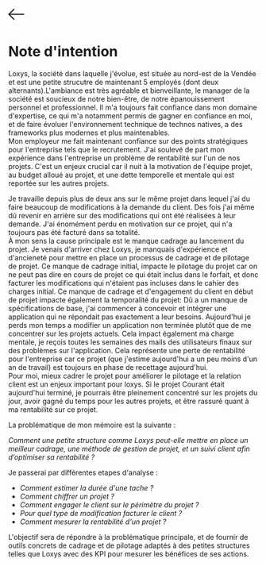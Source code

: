 [![arrow-left](./left-arrow.png)](./README.md)

# Note d'intention

Loxys, la société dans laquelle j'évolue, est située au nord-est de la Vendée et est une petite strucutre de maintenant 5 employés (dont deux alternants).L'ambiance est très agréable et bienveillante, le manager de la société est soucieux de notre bien-être, de notre épanouissement personnel et professionnel. Il m'a toujours fait confiance dans mon domaine d'expertise, ce qui m'a notamment permis de gagner en confiance en moi, et de faire évoluer l'environnement technique de technos natives, a des frameworks plus modernes et plus maintenables.\
Mon employeur me fait maintenant confiance sur des points stratégiques pour l'entreprise tels que le recrutement. J'ai soulevé de part mon expérience dans l'entreprise un problème de rentabilité sur l'un de nos projets. C'est un enjeux crucial car il nuit à la motivation de l'équipe projet, au budget alloué au projet, et une dette temporelle et mentale qui est reportée sur les autres projets.

Je travaille depuis plus de deux ans sur le même projet dans lequel j'ai du faire beaucoup de modifications à la demande du client. Des fois j'ai même dû revenir en arrière sur des modifications qui ont été réalisées à leur demande. J'ai énomément perdu en motivation sur ce projet, qui n'a toujours pas été facturé dans sa totalité.\
À mon sens la cause principale est le manque cadrage au lancement du projet. Je venais d'arriver chez Loxys, je manquais d'expérience et d'ancieneté pour mettre en place un processus de cadrage et de pilotage de projet. Ce manque de cadrage initial, impacte le pilotage du projet car on ne peut pas dire en cours de projet ce qui était inclus dans le forfait, et donc facturer les modifications qui n'étaient pas incluses dans le cahier des charges initial. Ce manque de cadrage et d'engagement du client en début de projet impacte également la temporalité du projet: Dû a un manque de spécifications de base, j'ai commencer à concevoir et intégrer une application qui ne répondait pas exactement a leur besoins.
Aujourd'hui je perds mon temps a modifier un application non terminée plutôt que de me concentrer sur les projets actuels. Cela impact également ma charge mentale, je reçois toutes les semaines des mails des utilisateurs finaux sur des problèmes sur l'application.
Cela représente une perte de rentabilité pour l'entreprise car ce projet (que j'estime aujourd'hui a un peu moins d'un an de travail) est toujours en phase de recettage aujourd'hui.\
Pour moi, mieux cadrer le projet pour améliorer le pilotage et la relation client est un enjeux important pour loxys.
Si le projet Courant était aujourd'hui terminé, je pourrais être pleinement concentré sur les projets du jour, avoir gagné du temps pour les autres projets, et être rassuré quant à ma rentabilité sur ce projet.

La problématique de mon mémoire est la suivante :

*Comment une petite structure comme Loxys peut-elle mettre en place un meilleur cadrage, une méthode de gestion de projet, et un suivi client afin d’optimiser sa rentabilité ?*

Je passerai par différentes etapes d'analyse :
- *Comment estimer la durée d'une tache ?*
- *Comment chiffrer un projet ?*
- *Comment engager le client sur le périmètre du projet ?*
- *Pour quel type de modification facturer le client ?*
- *Comment mesurer la rentabilité d'un projet ?*

L'objectif sera de répondre à la problématique principale, et de fournir de outils concrets de cadrage et de pilotage adaptés à des petites structures telles que Loxys avec des KPI pour mesurer les bénéfices de ses actions.